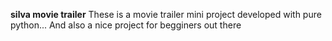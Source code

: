 **silva movie trailer**
 These is a movie trailer mini project 
 developed with pure python...
  And also a nice project for begginers out there
